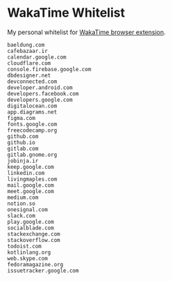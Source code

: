 # WakaTime Whitelist
My personal whitelist for [WakaTime browser extension](https://chrome.google.com/webstore/detail/wakatime/jnbbnacmeggbgdjgaoojpmhdlkkpblgi).

```
baeldung.com
cafebazaar.ir
calendar.google.com
cloudflare.com
console.firebase.google.com
dbdesigner.net
devconnected.com
developer.android.com
developers.facebook.com
developers.google.com
digitalocean.com
app.diagrams.net
figma.com
fonts.google.com
freecodecamp.org
github.com
github.io
gitlab.com
gitlab.gnome.org
jobinja.ir
keep.google.com
linkedin.com
livingmaples.com
mail.google.com
meet.google.com
medium.com
notion.so
onesignal.com
slack.com
play.google.com
socialblade.com
stackexchange.com
stackoverflow.com
todoist.com
kotlinlang.org
web.skype.com
fedoramagazine.org
issuetracker.google.com
```
